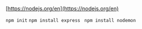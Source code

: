 [https://nodejs.org/en](https://nodejs.org/en)

`npm init`
`npm install express`
` npm install nodemon`
